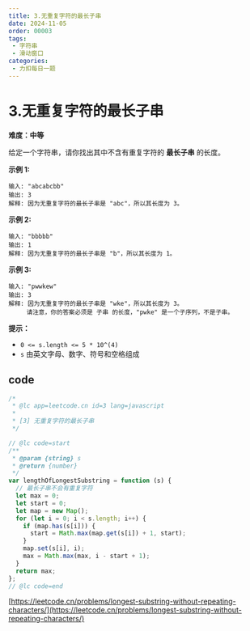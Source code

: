 ```yaml
---
title: 3.无重复字符的最长子串
date: 2024-11-05
order: 00003
tags:
 - 字符串
 - 滑动窗口
categories:
 - 力扣每日一题
---
```


# 3.无重复字符的最长子串

**难度：中等**

给定一个字符串，请你找出其中不含有重复字符的 **最长子串** 的长度。

**示例 1:**

```
输入: "abcabcbb"
输出: 3
解释: 因为无重复字符的最长子串是 "abc"，所以其长度为 3。
```

**示例 2:**

```
输入: "bbbbb"
输出: 1
解释: 因为无重复字符的最长子串是 "b"，所以其长度为 1。
```

**示例 3:**

```
输入: "pwwkew"
输出: 3
解释: 因为无重复字符的最长子串是 "wke"，所以其长度为 3。
     请注意，你的答案必须是 子串 的长度，"pwke" 是一个子序列，不是子串。
```

**提示：**

- `0 <= s.length <= 5 * 10^(4)`
- `s` 由英文字母、数字、符号和空格组成


## code

```javascript
/*
 * @lc app=leetcode.cn id=3 lang=javascript
 *
 * [3] 无重复字符的最长子串
 */

// @lc code=start
/**
 * @param {string} s
 * @return {number}
 */
var lengthOfLongestSubstring = function (s) {
  // 最长子串不会有重复字符
  let max = 0;
  let start = 0;
  let map = new Map();
  for (let i = 0; i < s.length; i++) {
    if (map.has(s[i])) {
      start = Math.max(map.get(s[i]) + 1, start);
    }
    map.set(s[i], i);
    max = Math.max(max, i - start + 1);
  }
  return max;
};
// @lc code=end
```
[https://leetcode.cn/problems/longest-substring-without-repeating-characters/](https://leetcode.cn/problems/longest-substring-without-repeating-characters/)